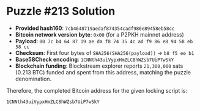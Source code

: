 # Puzzle #213 Solution

- **Provided hash160**: `7cb4648719aedaf874354cadf986e89458eb58cc`
- **Bitcoin network version byte**: `0x00` (for a P2PKH mainnet address)
- **Payload**: `00 7c b4 64 87 19 ae da f8 74 35 4c ad f9 86 e8 94 58 eb 58 cc`
- **Checksum**: First four bytes of `SHA256(SHA256(payload))` → `b8 f5 ee b1`
- **Base58Check encoding**: `1CNNth43uiVypxHmZLC8hWZsb7UiP7wSkY`
- **Blockchain funding**: Blockstream explorer reports `21,300,000` sats (0.213 BTC) funded and spent from this address, matching the puzzle denomination.

Therefore, the completed Bitcoin address for the given locking script is:

```
1CNNth43uiVypxHmZLC8hWZsb7UiP7wSkY
```
